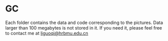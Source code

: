 # GC
Each folder contains the data and code corresponding to the pictures. Data larger than 100 megabytes is not stored in it. If you need it, please feel free to contact me at liguoqi@hrbmu.edu.cn
